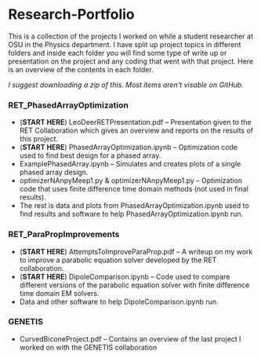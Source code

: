 # Research-Portfolio
This is a collection of the projects I worked on while a student researcher at OSU in the Physics department. I have split up project topics in different folders and inside each folder you will find some type of write up or presentation on the project and any coding that went with that project. Here is an overview of the contents in each folder.

*I suggest downloading a zip of this. Most items aren't visable on GitHub.*

### RET_PhasedArrayOptimization
*	(**START HERE**) LeoDeerRETPresentation.pdf – Presentation given to the RET Collaboration which gives an overview and reports on the results of this project.
*	(**START HERE**) PhasedArrayOptimization.ipynb – Optimization code used to find best design for a phased array.
*	ExamplePhasedArray.ipynb – Simulates and creates plots of a single phased array design.
*	optimizerNAnpyMeep1.py & optimizerNAnpyMeep1.py – Optimization code that uses finite difference time domain methods (not used in final results).
*	The rest is data and plots from PhasedArrayOptimization.ipynb used to find results and software to help PhasedArrayOptimization.ipynb run.

### RET_ParaPropImprovements
*	(**START HERE**) AttemptsToImproveParaProp.pdf – A writeup on my work to improve a parabolic equation solver developed by the RET collaboration.
*	(**START HERE**) DipoleComparison.ipynb – Code used to compare different versions of the parabolic equation solver with finite difference time domain EM solvers.
*	Data and other software to help DipoleComparison.ipynb run.


### GENETIS
*	CurvedBiconeProject.pdf – Contains an overview of the last project I worked on with the GENETIS collaboration

